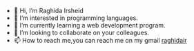- 👋 Hi, I’m Raghida Irsheid
- 👀 I’m interested in programming languages.
- 🌱 I’m currently learning a web development program.
- 💞️ I’m looking to collaborate on your colleagues.
- 📫 How to reach me,you can reach me on my gmail [raghidair](https://mail.google.com/mail/raghidair@gmail.com)

<!---
raghidairsheid/raghidairsheid is a ✨ special ✨ repository because its `README.md` (this file) appears on your GitHub profile.
You can click the Preview link to take a look at your changes.
--->

